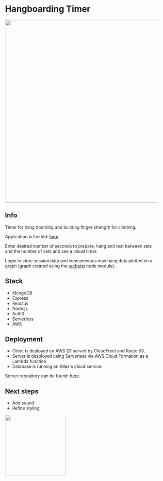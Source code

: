 # Hangboarding Timer

<img src="https://s3-eu-west-1.amazonaws.com/mswann.dev/hangboard-timer-gif-cropped.gif" width="600" />

## Info

Timer for hang boarding and building finger strength for climbing.

Application is hosted: [here](timer.mswann.dev).

Enter desired number of seconds to prepare, hang and rest between sets and the number of sets and see a visual timer.

Login to store session data and view previous max hang data plotted on a graph (graph created using the [recharts]('recharts.org') node module).

## Stack 

- MongoDB
- Express
- React.js
- Node.js
- Auth0
- Serverless
- AWS

## Deployment

- Client is deployed on AWS S3 served by CloudFront and Route 53.
- Server is desployed using Serverless via AWS Cloud Formation as a Lambda function.
- Database is running on Atlas's cloud service.

Server repository can be found: [here](https://github.com/michaelfswann).

## Next steps

- Add sound
- Refine styling

<img src="https://i.ibb.co/5GwLQ1d/20210128-164954.jpg" width="200" height="200" />
